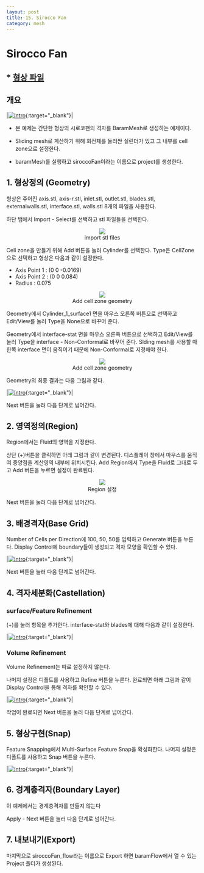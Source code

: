 ```yaml
---
layout: post
title: 15. Sirocco Fan
category: mesh
---
```



# Sirocco Fan

## * [형상 파일](https://drive.google.com/file/d/1SsLoBumVaTYTpb_X_yyStnzYwQs_x-8-/view?usp=sharing) 

## 개요 

|[![intro](https://github.com/nextfoam/baram-pages/raw/main/screenshots/slidingMesh/intro.png)](https://github.com/nextfoam/baram-pages/raw/main/screenshots/slidingMesh/intro.png){:target="_blank"}|

* 본 예제는 간단한 형상의 시로코팬의 격자를 BaramMesh로 생성하는 예제이다. 

* Sliding mesh로 계산하기 위해 회전체를 둘러싼 실린더가 있고 그 내부를 cell zone으로 설정한다. 

* baramMesh를 실행하고 siroccoFan이라는 이름으로 project를 생성한다.

## 1. 형상정의 (Geometry)

형상은 주어진 axis.stl, axis-r.stl, inlet.stl, outlet.stl, blades.stl, externalwalls.stl, interface.stl, walls.stl 8개의 파일을 사용한다.  

하단 탭에서 Import - Select를 선택하고 stl 파일들을 선택한다. 


<p align='center'>
    <img src="https://github.com/nextfoam/baram-pages/raw/main/screenshots/mesh/siroccoFan/importSTL.png"  >
    <br> import stl files
</p>


Cell zone을 만들기 위해 Add 버튼을 눌러 Cylinder를 선택한다. Type은 CellZone으로 선택하고 형상은 다음과 같이 설정한다.

+ Axis Point 1 : (0 0 -0.0169)
+ Axis Point 2 : (0 0 0.084)
+ Radius : 0.075

<p align='center'>
    <img src="https://github.com/nextfoam/baram-pages/raw/main/screenshots/mesh/siroccoFan/createCylinder.png"  >
    <br> Add cell zone geometry
</p>


Geometry에서 Cylinder_1_surface1 면을 마우스 오른쪽 버튼으로 선택하고 Edit/View를 눌러 Type을 None으로 바꾸어 준다.

Geometry에서 interface-stat 면을 마우스 오른쪽 버튼으로 선택하고 Edit/View를 눌러 Type을 interface - Non-Conformal로 바꾸어 준다. Slding mesh를 사용할 때 한쪽 interface 면이 움직이기 때문에 Non-Conformal로 지정해야 한다.

<p align='center'>
    <img src="https://github.com/nextfoam/baram-pages/raw/main/screenshots/mesh/siroccoFan/interface.png"  >
    <br> Add cell zone geometry
</p>

Geometry의 최종 결과는 다음 그림과 같다.

|[![intro](https://github.com/nextfoam/baram-pages/raw/main/screenshots/mesh/siroccoFan/geom1.png "Geometry 설정")](https://github.com/nextfoam/baram-pages/raw/main/screenshots/mesh/siroccoFan/geom1.png){:target="_blank"}|

Next 버튼을 눌러 다음 단계로 넘어간다.


## 2. 영역정의(Region)

Region에서는 Fluid의 영역을 지정한다.

상단 (+)버튼을 클릭하면 아래 그림과 같이 변경된다. 디스플레이 창에서 마우스를 움직여 중앙점을 계산영역 내부에 위치시킨다. Add Region에서 Type을 Fluid로 그대로 두고 Add 버튼을 누르면 설정이 완료된다.

<p align='center'>
    <img src="https://github.com/nextfoam/baram-pages/raw/main/screenshots/mesh/siroccoFan/region.png"  >
    <br> Region 설정
</p>

Next 버튼을 눌러 다음 단계로 넘어간다.


## 3. 배경격자(Base Grid)

Number of Cells per Direction에 100, 50, 50를 입력하고 Generate 버튼을 누른다. Display Control에 boundary들이 생성되고 격자 모양을 확인할 수 있다.

|[![intro](https://github.com/nextfoam/baram-pages/raw/main/screenshots/mesh/siroccoFan/baseGrid.png "base grid 설정")](https://github.com/nextfoam/baram-pages/raw/main/screenshots/mesh/siroccoFan/baseGrid.png){:target="_blank"}|


Next 버튼을 눌러 다음 단계로 넘어간다.



## 4. 격자세분화(Castellation)

### surface/Feature Refinement

(+)를 눌러 항목을 추가한다. interface-stat와 blades에 대해 다음과 같이 설정한다.

|[![intro](https://github.com/nextfoam/baram-pages/raw/main/screenshots/mesh/siroccoFan/surfaceRefine.png "Surface/Feature Refinement 설정")](https://github.com/nextfoam/baram-pages/raw/main/screenshots/mesh/siroccoFan/surfaceRefine.png){:target="_blank"}|


### Volume Refinement

Volume Refinement는 따로 설정하지 않는다.



나머지 설정은 디폴트를 사용하고 Refine 버튼을 누른다. 완료되면 아래 그림과 같이 Display Control을 통해 격자를 확인할 수 있다.

|[![intro](https://github.com/nextfoam/baram-pages/raw/main/screenshots/mesh/siroccoFan/refineResult.png "Refinement 결과")](https://github.com/nextfoam/baram-pages/raw/main/screenshots/mesh/siroccoFan/refineResult.png){:target="_blank"}|



작업이 완료되면 Next 버튼을 눌러 다음 단계로 넘어간다.



## 5. 형상구현(Snap)

Feature Snapping에서 Multi-Surface Feature Snap을 확성화한다. 나머지 설정은 디폴트를 사용하고 Snap 버튼을 누른다.

|[![intro](https://github.com/nextfoam/baram-pages/raw/main/screenshots/mesh/siroccoFan/snap.png "Snap 결과")](https://github.com/nextfoam/baram-pages/raw/main/screenshots/mesh/siroccoFan/snap.png){:target="_blank"}|



## 6. 경계층격자(Boundary Layer)

이 예제에서는 경계층격자를 만들지 않는다


Apply - Next 버튼을 눌러 다음 단계로 넘어간다.


## 7. 내보내기(Export)

마지막으로 siroccoFan_flow라는 이름으로 Export 하면 baramFlow에서 열 수 있는 Project 폴더가 생성된다.
